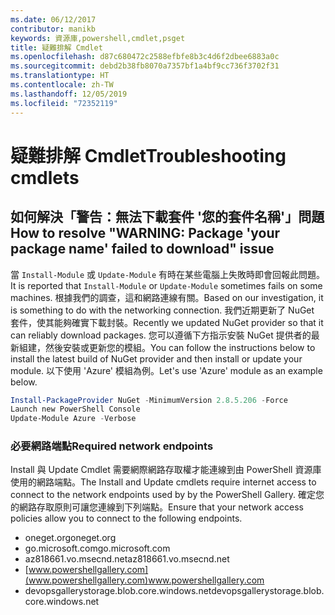 ```yaml
---
ms.date: 06/12/2017
contributor: manikb
keywords: 資源庫,powershell,cmdlet,psget
title: 疑難排解 Cmdlet
ms.openlocfilehash: d87c680472c2588efbfe8b3c4d6f2dbee6883a0c
ms.sourcegitcommit: debd2b38fb8070a7357bf1a4bf9cc736f3702f31
ms.translationtype: HT
ms.contentlocale: zh-TW
ms.lasthandoff: 12/05/2019
ms.locfileid: "72352119"
---
```

# <a name="troubleshooting-cmdlets"></a><span data-ttu-id="d0f09-103">疑難排解 Cmdlet</span><span class="sxs-lookup"><span data-stu-id="d0f09-103">Troubleshooting cmdlets</span></span>

## <a name="how-to-resolve-warning-package-your-package-name-failed-to-download-issue"></a><span data-ttu-id="d0f09-104">如何解決「警告：無法下載套件 '您的套件名稱'」問題</span><span class="sxs-lookup"><span data-stu-id="d0f09-104">How to resolve "WARNING: Package 'your package name' failed to download" issue</span></span>

<span data-ttu-id="d0f09-105">當 `Install-Module` 或 `Update-Module` 有時在某些電腦上失敗時即會回報此問題。</span><span class="sxs-lookup"><span data-stu-id="d0f09-105">It is reported that `Install-Module` or `Update-Module` sometimes fails on some machines.</span></span> <span data-ttu-id="d0f09-106">根據我們的調查，這和網路連線有關。</span><span class="sxs-lookup"><span data-stu-id="d0f09-106">Based on our investigation, it is something to do with the networking connection.</span></span> <span data-ttu-id="d0f09-107">我們近期更新了 NuGet 套件，使其能夠確實下載封裝。</span><span class="sxs-lookup"><span data-stu-id="d0f09-107">Recently we updated NuGet provider so that it can reliably download packages.</span></span> <span data-ttu-id="d0f09-108">您可以遵循下方指示安裝 NuGet 提供者的最新組建，然後安裝或更新您的模組。</span><span class="sxs-lookup"><span data-stu-id="d0f09-108">You can follow the instructions below to install the latest build of NuGet provider and then install or update your module.</span></span> <span data-ttu-id="d0f09-109">以下使用 'Azure' 模組為例。</span><span class="sxs-lookup"><span data-stu-id="d0f09-109">Let's use 'Azure' module as an example below.</span></span>

```powershell
Install-PackageProvider NuGet -MinimumVersion 2.8.5.206 -Force
Launch new PowerShell Console
Update-Module Azure -Verbose
```

### <a name="required-network-endpoints"></a><span data-ttu-id="d0f09-110">必要網路端點</span><span class="sxs-lookup"><span data-stu-id="d0f09-110">Required network endpoints</span></span>

<span data-ttu-id="d0f09-111">Install 與 Update Cmdlet 需要網際網路存取權才能連線到由 PowerShell 資源庫使用的網路端點。</span><span class="sxs-lookup"><span data-stu-id="d0f09-111">The Install and Update cmdlets require internet access to connect to the network endpoints used by by the PowerShell Gallery.</span></span> <span data-ttu-id="d0f09-112">確定您的網路存取原則可讓您連線到下列端點。</span><span class="sxs-lookup"><span data-stu-id="d0f09-112">Ensure that your network access policies allow you to connect to the following endpoints.</span></span>

- <span data-ttu-id="d0f09-113">oneget.org</span><span class="sxs-lookup"><span data-stu-id="d0f09-113">oneget.org</span></span>
- <span data-ttu-id="d0f09-114">go.microsoft.com</span><span class="sxs-lookup"><span data-stu-id="d0f09-114">go.microsoft.com</span></span>
- <span data-ttu-id="d0f09-115">az818661.vo.msecnd.net</span><span class="sxs-lookup"><span data-stu-id="d0f09-115">az818661.vo.msecnd.net</span></span>
- <span data-ttu-id="d0f09-116">[www.powershellgallery.com](www.powershellgallery.com)</span><span class="sxs-lookup"><span data-stu-id="d0f09-116">www.powershellgallery.com</span></span>
- <span data-ttu-id="d0f09-117">devopsgallerystorage.blob.core.windows.net</span><span class="sxs-lookup"><span data-stu-id="d0f09-117">devopsgallerystorage.blob.core.windows.net</span></span>
